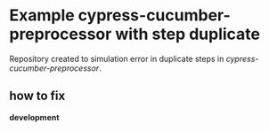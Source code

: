 # Example cypress-cucumber-preprocessor with step duplicate

Repository created to simulation error in duplicate steps in *cypress-cucumber-preprocessor*.

## how to fix

**development**